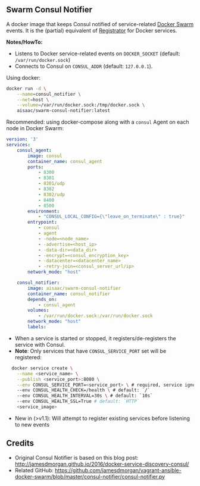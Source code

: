 Swarm Consul Notifier
----------------------

A docker image that keeps Consul notified of service-related [Docker Swarm](https://docs.docker.com/engine/swarm/) events.
It is the (partial) equivalent of [Registrator](http://gliderlabs.github.io/registrator/latest/) for Docker services.  

**Notes/HowTo:**

* Listens to Docker service-related events on `DOCKER_SOCKET` (default: `/var/run/docker.sock`)
* Connects to Consul on `CONSUL_ADDR` (default: `127.0.0.1`).

Using docker:
```bash
docker run -d \
    --name=consul_notifier \
    --net=host \
    --volume=/var/run/docker.sock:/tmp/docker.sock \
    aisaac/swarm-consul-notifier:latest 
```

Recommended: using docker-compose along with a `consul` Agent on each node in Docker Swarm:
```yml
version: '3'
services:
    consul_agent:
        image: consul
        container_name: consul_agent
        ports:
            - 8300
            - 8301
            - 8301/udp
            - 8302
            - 8302/udp
            - 8400
            - 8500
        environment:
            - "CONSUL_LOCAL_CONFIG={\"leave_on_terminate\" : true}"
        entrypoint:
            - consul
            - agent
            - -node=<node_name>
            - -advertise=<host_ip>
            - -data-dir=<data_dir>
            - -encrypt=<consul_encryption_key>
            - -datacenter=<datacenter_name>
            - -retry-join=<consul_server_url/ip>
        network_mode: "host"

    consul_notifier:
        image: aisaac/swarm-consul-notifier
        container_name: consul_notifier
        depends_on:
            - consul_agent
        volumes:
            - /var/run/docker.sock:/var/run/docker.sock
        network_mode: "host"
        labels:
```

* When a service is started or stopped, it registers/de-registers the service with Consul.
* **Note**: Only services that have `CONSUL_SERVICE_PORT` set will be registered:
```bash
  docker service create \
    --name <service_name> \
    --publish <service_port>:8080 \
    --env CONSUL_SERVICE_PORT=<service_port> \ # required, service ignored if not specified 
    --env CONSUL_HEALTH_CHECK=/health \ # default: `/`
    --env CONSUL_HEALTH_INTERVAL=30s \ # default: `10s`
    --env CONSUL_HEALTH_SSL=True # default: `HTTP`
    <service_image>
```
* New in (>v1.1): Will attempt to register existing services before listening to new events

Credits
-------
* Original Consul Notifier is based on this blog post: http://jamesdmorgan.github.io/2016/docker-service-discovery-consul/
* Related GitHub: https://github.com/jamesdmorgan/vagrant-ansible-docker-swarm/blob/master/consul-notifier/consul-notifier.py


